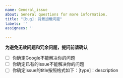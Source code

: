 ```yaml
---
name: General_issue
about: General questions for more information.
title: "[bug]：背景加载问题"
labels: ''
assignees: ''

---
```


**为避免无效问题和冗余问题，提问前请确认**
- [ ] 你确定Google不能解决你的问题
- [ ] 你确定已有的issue不能解决你的问题
- [ ] 你确定issue的title按照格式如下：[type]：description
